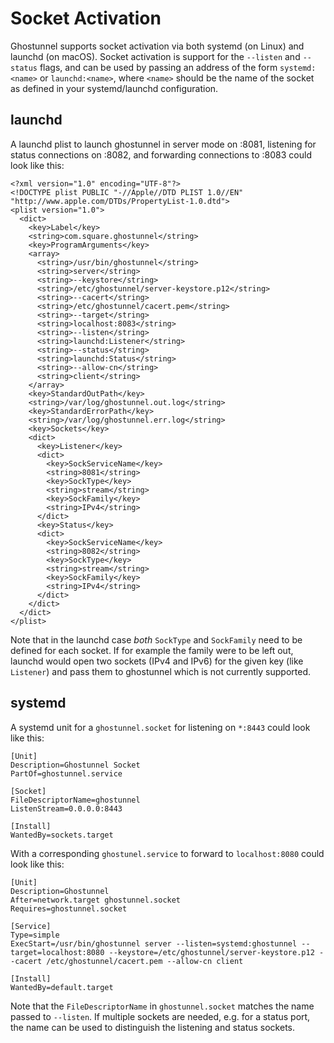 Socket Activation
=================

Ghostunnel supports socket activation via both systemd (on Linux) and launchd
(on macOS). Socket activation is support for the `--listen` and `--status`
flags, and can be used by passing an address of the form `systemd:<name>` or
`launchd:<name>`, where `<name>` should be the name of the socket as defined in
your systemd/launchd configuration.

launchd
-------

A launchd plist to launch ghostunnel in server mode on :8081,
listening for status connections on :8082, and forwarding connections to :8083
could look like this:

```
<?xml version="1.0" encoding="UTF-8"?>
<!DOCTYPE plist PUBLIC "-//Apple//DTD PLIST 1.0//EN" "http://www.apple.com/DTDs/PropertyList-1.0.dtd">
<plist version="1.0">
  <dict>
    <key>Label</key>
    <string>com.square.ghostunnel</string>
    <key>ProgramArguments</key>
    <array>
      <string>/usr/bin/ghostunnel</string>
      <string>server</string>
      <string>--keystore</string>
      <string>/etc/ghostunnel/server-keystore.p12</string>
      <string>--cacert</string>
      <string>/etc/ghostunnel/cacert.pem</string>
      <string>--target</string>
      <string>localhost:8083</string>
      <string>--listen</string>
      <string>launchd:Listener</string>
      <string>--status</string>
      <string>launchd:Status</string>
      <string>--allow-cn</string>
      <string>client</string>
    </array>
    <key>StandardOutPath</key>
    <string>/var/log/ghostunnel.out.log</string>
    <key>StandardErrorPath</key>
    <string>/var/log/ghostunnel.err.log</string>
    <key>Sockets</key>
    <dict>
      <key>Listener</key>
      <dict>
        <key>SockServiceName</key>
        <string>8081</string>
        <key>SockType</key>
        <string>stream</string>
        <key>SockFamily</key>
        <string>IPv4</string>
      </dict>
      <key>Status</key>
      <dict>
        <key>SockServiceName</key>
        <string>8082</string>
        <key>SockType</key>
        <string>stream</string>
        <key>SockFamily</key>
        <string>IPv4</string>
      </dict>
    </dict>
  </dict>
</plist>
```

Note that in the launchd case *both* `SockType` and `SockFamily` need to be
defined for each socket. If for example the family were to be left out, launchd
would open two sockets (IPv4 and IPv6) for the given key (like `Listener`) and
pass them to ghostunnel which is not currently supported.

systemd
-------

A systemd unit for a `ghostunnel.socket` for listening on `*:8443` could look
like this:

```
[Unit]
Description=Ghostunnel Socket
PartOf=ghostunnel.service

[Socket]
FileDescriptorName=ghostunnel
ListenStream=0.0.0.0:8443

[Install]
WantedBy=sockets.target
```

With a corresponding `ghostunel.service` to forward to `localhost:8080` could
look like this:

```
[Unit]
Description=Ghostunnel
After=network.target ghostunnel.socket
Requires=ghostunnel.socket

[Service]
Type=simple
ExecStart=/usr/bin/ghostunnel server --listen=systemd:ghostunnel --target=localhost:8080 --keystore=/etc/ghostunnel/server-keystore.p12 --cacert /etc/ghostunnel/cacert.pem --allow-cn client

[Install]
WantedBy=default.target
```

Note that the `FileDescriptorName` in `ghostunnel.socket` matches the name passed to
`--listen`. If multiple sockets are needed, e.g. for a status port, the name can be
used to distinguish the listening and status sockets.
